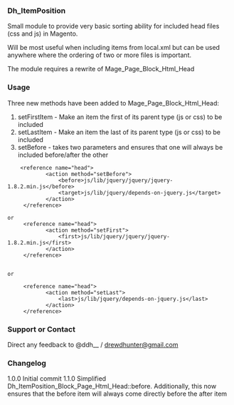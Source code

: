 ### Dh_ItemPosition
Small module to provide very basic sorting ability for included head files (css and js) in Magento.

Will be most useful when including items from local.xml but can be used anywhere where the ordering of two or more files is important.

The module requires a rewrite of Mage_Page_Block_Html_Head

### Usage

Three new methods have been added to Mage_Page_Block_Html_Head:

1. setFirstItem - Make an item the first of its parent type (js or css) to be included
2. setLastItem - Make an item the last of its parent type (js or css) to be included
3. setBefore - takes two parameters and ensures that one will always be included before/after the other


```
    <reference name="head">
            <action method="setBefore">
                <before>js/lib/jquery/jquery/jquery-1.8.2.min.js</before>
                <target>js/lib/jquery/depends-on-jquery.js</target>
            </action>
     </reference>

or
     <reference name="head">
            <action method="setFirst">
                <first>js/lib/jquery/jquery/jquery-1.8.2.min.js</first>
            </action>
     </reference>


or

     <reference name="head">
            <action method="setLast">
                <last>js/lib/jquery/depends-on-jquery.js</last>
            </action>
     </reference>

```


### Support or Contact
Direct any feedback to @ddh__ / drewdhunter@gmail.com


### Changelog
1.0.0 Initial commit
1.1.0 Simplified Dh_ItemPosition_Block_Page_Html_Head::before.  Additionally, this now ensures that the before item will always come directly before the after item
